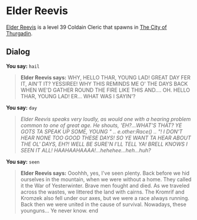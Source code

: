 # Elder Reevis



[Elder Reevis](/npc/115068) is a level 39 Coldain Cleric that spawns in [The City of Thurgadin](/zone/115).



## Dialog

**You say:** `hail`



>**Elder Reevis says:** WHY, HELLO THAR, YOUNG LAD! GREAT DAY FER IT, AIN'T IT? YESSIREE! WHY THIS REMINDS ME O' THE DAYS BACK WHEN WE'D GATHER ROUND THE FIRE LIKE THIS AND.... OH. HELLO THAR, YOUNG LAD!  ER...  WHAT WAS I SAYIN'?

**You say:** `day`



>*Elder Reevis speaks very loudly, as would one with a hearing problem common to one of great age. He shouts, 'EH?...WHAT'S THAT? YE GOTS TA SPEAK UP SOME, YOUNG " .. e.other:Race() .. "! I DON'T HEAR NONE TOO GOOD THESE DAYS! SO YE WANT TA HEAR ABOUT THE OL' DAYS, EH?! WELL BE SURE'N I'LL TELL YA! BRELL KNOWS I SEEN IT ALL! HAAHAAHAAAA!...hehehee...heh...huh?*

**You say:** `seen`



>**Elder Reevis says:** Ooohhh, yes, I've seen plenty. Back before we hid ourselves in the mountain, when we were without a home. They called it the War of Yesterwinter. Brave men fought and died. As we traveled across the wastes, we littered the land with cairns. The Kromrif and Kromzek also fell under our axes, but we were a race always running. Back then we were united in the cause of survival. Nowadays, these younguns... Ye never know.
end
